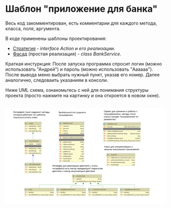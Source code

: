 # Шаблон "приложение для банка"

Весь код закомментирован, есть
комментарии для каждого метода, класса, поля, аргумента.

В коде применены шаблоны проектирования:

<ul>
    <li>
        <a href="https://refactoring.guru/ru/design-patterns/strategy" target="_blank">Стратегия</a> - <i>interface Action и его реализации</i>.
    </li>
    <li>
        <a href="https://refactoring.guru/ru/design-patterns/facade" target="_blank">Фасад</a> (простая реализация) - <i>class BankService</i>.
    </li>
</ul>

Краткая инстуркция:
После запуска программа спросит логин (можно использовать "Андрей") и пароль (можно использовать "Aaaaaa").
После вывода меню выбрать нужный пункт, указав его номер.
Далее аналогично, следоваить указаниям в консоли.


Ниже UML схема, ознакомьтесь с ней для понимания структуры проекта (просто нажмите на картинку и она откроется в новом окне).<br><br>

![ScreenShot](/UML_shema.PNG)
